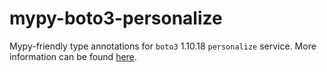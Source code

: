 # mypy-boto3-personalize

Mypy-friendly type annotations for `boto3` 1.10.18 `personalize` service.
More information can be found [here](https://github.com/vemel/mypy_boto3).